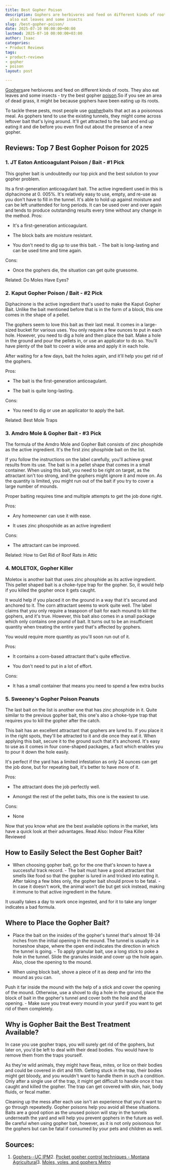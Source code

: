 ```yaml
---
title: Best Gopher Poison
description: Gophers are herbivores and feed on different kinds of roots. They 
  also eat leaves and some insects
slug: /best-gopher-poison/
date: 2025-07-10 00:00:00+00:00
lastmod: 2025-07-10 00:00:00+03:00
author: Isaac
categories:
- Product Reviews
tags:
- product-reviews
- gopher
- poison
layout: post

---
```

[Gophers](http://ipm.ucanr.edu/PMG/PESTNOTES/pn7433.html)are herbivores and feed on different kinds of roots. They also eat leaves and some insects - try the best gopher [poison](https://pestpolicy.com/best-poison-for-squirrels/).So if you see an area of dead grass, it might be because gophers have been eating up its roots.

To tackle these pests, most people use [gopher](https://pestpolicy.com/best-gopher-traps/)baits that act as a poisonous meal. As gophers tend to use the existing tunnels, they might come across leftover bait that's lying around. It'll get attracted to the bait and end up eating it and die before you even find out about the presence of a new gopher.

##  Reviews: Top 7 Best Gopher Poison for 2025

###  **1. JT Eaton Anticoagulant Poison / Bait - #1 Pick**

This gopher bait is undoubtedly our top pick and the best solution to your gopher problem.

Its a first-generation anticoagulant bait. The active ingredient used in this is diphacinone at 0. 005%. It's relatively easy to use, empty, and re-use as you don't have to fill in the tunnel. It's able to hold up against moisture and can be left unattended for long periods. It can be used over and over again and tends to produce outstanding results every time without any change in the method.
Pros:

- It's a first-generation anticoagulant.

- The block baits are moisture resistant.

- You don't need to dig up to use this bait. - The bait is long-lasting and can be used time and time again.

Cons:

- Once the gophers die, the situation can get quite gruesome.

Related: Do Moles Have Eyes?

###  **2. Kaput Gopher Poison / Bait - #2 Pick**

Diphacinone is the active ingredient that's used to make the Kaput Gopher Bait. Unlike the bait mentioned before that is in the form of a block, this one comes in the shape of a pellet.

The gophers seem to love this bait as their last meal. It comes in a large-sized bucket for various uses. You only require a few ounces to put in each hole. However, you need to dig a hole and then place the bait. Make a hole in the ground and pour the pellets in, or use an applicator to do so. You'll have plenty of the bait to cover a wide area and apply it in each hole.

After waiting for a few days, bait the holes again, and it'll help you get rid of the gophers.

Pros:

- The bait is the first-generation anticoagulant.

- The bait is quite long-lasting.

Cons:

- You need to dig or use an applicator to apply the bait.

Related: Best Mole Traps

###  **3. Amdro Mole & Gopher Bait - #3 Pick**

The formula of the Amdro Mole and Gopher Bait consists of zinc phosphide as the active ingredient. It's the first zinc phosphide bait on the list.

If you follow the instructions on the label carefully, you'll achieve great results from its use. The bait is in a pellet shape that comes in a small container. When using this bait, you need to be right on target, as the attractant isn't too strong, and the gophers might ignore it and move on. As the quantity is limited, you might run out of the bait if you try to cover a large number of mounds.

Proper baiting requires time and multiple attempts to get the job done right.

Pros:

- Any homeowner can use it with ease.

- It uses zinc phospohide as an active ingredient

Cons:

- The attractant can be improved.

Related: How to Get Rid of Roof Rats in Attic

###  **4. MOLETOX, Gopher Killer**

Moletox is another bait that uses zinc phosphide as its active ingredient. This pellet shaped bait is a choke-type trap for the gopher. So, it would help if you killed the gopher once it gets caught.

It would help if you placed it on the ground in a way that it's secured and anchored to it. The corn attractant seems to work quite well. The label claims that you only require a teaspoon of bait for each mound to kill the gophers, and it's true. However, this bait also comes in a small package which only contains one pound of bait. It turns out to be an insufficient quantity when treating the entire yard that's affected by gophers.

You would require more quantity as you'll soon run out of it.

Pros:

- It contains a corn-based attractant that's quite effective.

- You don't need to put in a lot of effort.

Cons:

- It has a small container that means you need to spend a few extra bucks

###  **5. Sweeney's Gopher Poison Peanuts**

The last bait on the list is another one that has zinc phosphide in it. Quite similar to the previous gopher bait, this one's also a choke-type trap that requires you to kill the gopher after the catch.

This bait has an excellent attractant that gophers are lured to. If you place it in the right spots, they'll be attracted to it and die once they eat it. When applying this bait, secure it to the ground such that it's anchored. It's easy to use as it comes in four cone-shaped packages, a fact which enables you to pour it down the hole easily.

It's perfect if the yard has a limited infestation as only 24 ounces can get the job done, but for repeating bait, it's better to have more of it.

Pros:

- The attractant does the job perfectly well.

- Amongst the rest of the pellet baits, this one is the easiest to use.

Cons:

- None

Now that you know what are the best available options in the market, lets have a quick look at their advantages. Read Also: Indoor Flea Killer Reviewed

##  How to Easily Select the Best Gopher Bait?

- When choosing gopher bait, go for the one that's known to have a successful track record. - The bait must have a good attractant that smells like food so that the gopher is lured in and tricked into eating it. After taking a few bites only, the gopher bait should prove to be fatal. - In case it doesn't work, the animal won't die but get sick instead, making it immune to that active ingredient in the future.

It usually takes a day to work once ingested, and for it to take any longer indicates a bad formula.

##  Where to Place the Gopher Bait?

- Place the bait on the insides of the gopher's tunnel that's almost 18-24 inches from the initial opening in the mound. The tunnel is usually in a horseshoe shape, where the open end indicates the direction in which the tunnel is going. - To apply granular bait, use a long stick to poke a hole in the tunnel. Slide the granules inside and cover up the hole again. Also, close the opening to the mound.

- When using block bait, shove a piece of it as deep and far into the mound as you can.

Push it far inside the mound with the help of a stick and cover the opening of the mound. Otherwise, use a shovel to dig a hole in the ground, place the block of bait in the gopher's tunnel and cover both the hole and the opening. - Make sure you treat every mound in your yard if you want to get rid of them completely.

##  Why is Gopher Bait the Best Treatment Available?

In case you use gopher traps, you will surely get rid of the gophers, but later on, you'd be left to deal with their dead bodies. You would have to remove them from the traps yourself.

As they're wild animals, they might have fleas, mites, or lice on their bodies and could be covered in dirt and filth. Getting stuck in the trap, their bodies might get bloody, and you wouldn't want to handle them in such a condition. Only after a single use of the trap, it might get difficult to handle once it has caught and killed the gopher. The trap can get covered with skin, hair, body fluids, or fecal matter.

Cleaning up the mess after each use isn't an experience that you'd want to go through repeatedly. Gopher poisons help you avoid all these situations. Baits are a good option as the unused poison will stay in the tunnels underneath the yard and will help you prevent gophers in the future as well. Be careful when using gopher bait, however, as it is not only poisonous for the gophers but can be fatal if consumed by your pets and children as well.

##  Sources:

1. [Gophers--UC IPM](http://ipm.ucanr.edu/QT/gopherscard.html)2. [Pocket gopher control techniques - Montana Agricultural](http://agresearch.montana.edu/wtarc/producerinfo/entomology-insect-ecology/Gofers/MTFactSheet.pdf)3. [Moles, voles, and gophers Metro](https://www.oregonmetro.gov/tools-living/yard-and-garden/garden-problems/moles-voles-and-gophers)
